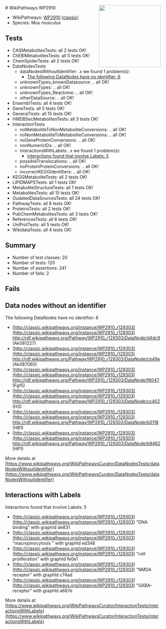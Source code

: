 <img style="float: right; width: 200px" src="https://upload.wikimedia.org/wikipedia/commons/thumb/8/83/Wplogo_with_text_500.png/640px-Wplogo_with_text_500.png" />
# WikiPathways WP2910

* WikiPathways: [WP2910](https://wikipathways.org/pathways/WP2910) ([classic](https://classic.wikipathways.org/instance/WP2910))
* Species: Mus musculus
## Tests
* CASMetabolitesTests: all 2 tests OK!
* ChEBIMetabolitesTests: all 5 tests OK!
* ChemSpiderTests: all 2 tests OK!
* DataNodesTests
    * dataNodesWithoutIdentifier: .x we found 1 problem(s):
        * [The following DataNodes have no identifier: 6](#d2d32fa5)
    * unknownTypes_knownDatasource: .. all OK!
    * unknownTypes: .. all OK!
    * unknownTypes_Reactome: .. all OK!
    * otherDataSource: .. all OK!
* EnsemblTests: all 4 tests OK!
* GeneTests: all 5 tests OK!
* GeneralTests: all 15 tests OK!
* HMDBSecMetabolitesTests: all 3 tests OK!
* InteractionTests
    * noMetaboliteToNonMetaboliteConversions: .. all OK!
    * noNonMetaboliteToMetaboliteConversions: .. all OK!
    * noGeneProteinConversions: .. all OK!
    * nonNumericIDs: .. all OK!
    * interactionsWithLabels: .x we found 1 problem(s):
        * [Interactions found that involve Labels: 5](#630d267c)
    * possibleTranslocations: .. all OK!
    * noProteinProteinConversions: .. all OK!
    * incorrectKEGGIdentifiers: .. all OK!
* KEGGMetaboliteTests: all 2 tests OK!
* LIPIDMAPSTests: all 1 tests OK!
* MetaboliteStructureTests: all 1 tests OK!
* MetabolitesTests: all 15 tests OK!
* OudatedDataSourcesTests: all 24 tests OK!
* PathwayTests: all 8 tests OK!
* ProteinsTests: all 2 tests OK!
* PubChemMetabolitesTests: all 3 tests OK!
* ReferencesTests: all 6 tests OK!
* UniProtTests: all 5 tests OK!
* WikidataTests: all 4 tests OK!


## Summary

* Number of test classes: 20
* Number of tests: 120
* Number of assertions: 241
* Number of fails: 2

## Fails

<a name="d2d32fa5" />

## Data nodes without an identifier

The following DataNodes have no identifier: 6

* [http://classic.wikipathways.org/instance/WP2910_r129303](http://classic.wikipathways.org/instance/WP2910_r129303) http://rdf.wikipathways.org/Pathway/WP2910_r129303/DataNode/d4dc9 (Ak081227)
* [http://classic.wikipathways.org/instance/WP2910_r129303](http://classic.wikipathways.org/instance/WP2910_r129303) http://rdf.wikipathways.org/Pathway/WP2910_r129303/DataNode/cb49e (Ak087060)
* [http://classic.wikipathways.org/instance/WP2910_r129303](http://classic.wikipathways.org/instance/WP2910_r129303) http://rdf.wikipathways.org/Pathway/WP2910_r129303/DataNode/f6047 (Fgf5)
* [http://classic.wikipathways.org/instance/WP2910_r129303](http://classic.wikipathways.org/instance/WP2910_r129303) http://rdf.wikipathways.org/Pathway/WP2910_r129303/DataNode/cc402 (H3)
* [http://classic.wikipathways.org/instance/WP2910_r129303](http://classic.wikipathways.org/instance/WP2910_r129303) http://rdf.wikipathways.org/Pathway/WP2910_r129303/DataNode/b0118 (HB1)
* [http://classic.wikipathways.org/instance/WP2910_r129303](http://classic.wikipathways.org/instance/WP2910_r129303) http://rdf.wikipathways.org/Pathway/WP2910_r129303/DataNode/b9462 (HP1)


More details at [https://www.wikipathways.org/WikiPathwaysCurator/DataNodesTests/dataNodesWithoutIdentifier](https://www.wikipathways.org/WikiPathwaysCurator/DataNodesTests/dataNodesWithoutIdentifier)

<a name="630d267c" />

## Interactions with Labels

Interactions found that involve Labels: 5

* [http://classic.wikipathways.org/instance/WP2910_r129303](http://classic.wikipathways.org/instance/WP2910_r129303) "DNA binding" with graphId de831
* [http://classic.wikipathways.org/instance/WP2910_r129303](http://classic.wikipathways.org/instance/WP2910_r129303) "macropinocytosis
" with graphId ed348
* [http://classic.wikipathways.org/instance/WP2910_r129303](http://classic.wikipathways.org/instance/WP2910_r129303) "cell proliferation" with graphId fe0e1
* [http://classic.wikipathways.org/instance/WP2910_r129303](http://classic.wikipathways.org/instance/WP2910_r129303) "NMDA receptor" with graphId c74ad
* [http://classic.wikipathways.org/instance/WP2910_r129303](http://classic.wikipathways.org/instance/WP2910_r129303) "GABA-receptor" with graphId a687e


More details at [https://www.wikipathways.org/WikiPathwaysCurator/InteractionTests/interactionsWithLabels](https://www.wikipathways.org/WikiPathwaysCurator/InteractionTests/interactionsWithLabels)

